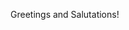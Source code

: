 Greetings and Salutations!
<!---
SlothDaemon/SlothDaemon is a ✨ special ✨ repository because its `README.md` (this file) appears on your GitHub profile.
You can click the Preview link to take a look at your changes.
--->
